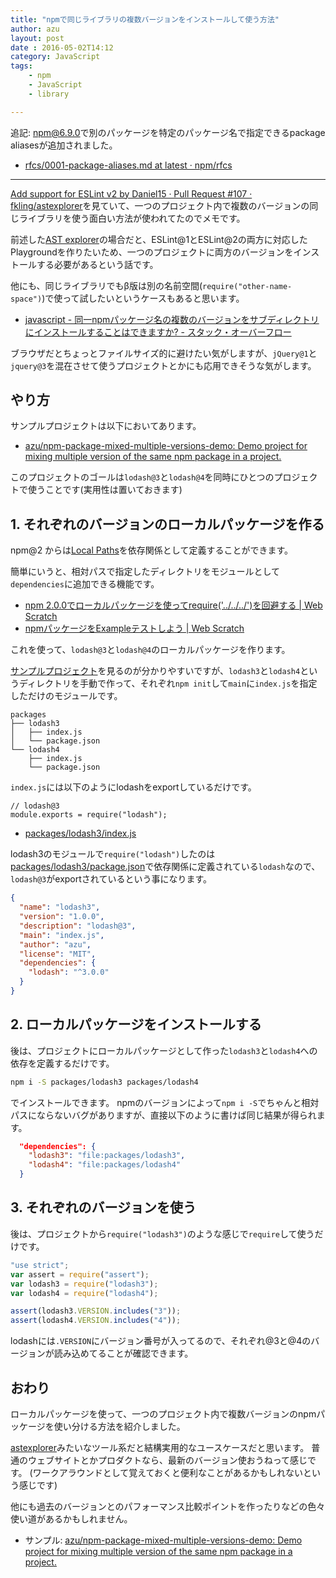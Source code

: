 ```yaml
---
title: "npmで同じライブラリの複数バージョンをインストールして使う方法"
author: azu
layout: post
date : 2016-05-02T14:12
category: JavaScript
tags:
    - npm
    - JavaScript
    - library

---
```


追記: [npm@6.9.0](https://npm.community/t/release-npm-6-9-0/5911)で別のパッケージを特定のパッケージ名で指定できるpackage aliasesが追加されました。

- [rfcs/0001-package-aliases.md at latest · npm/rfcs](https://github.com/npm/rfcs/blob/latest/implemented/0001-package-aliases.md)

---

[Add support for ESLint v2 by Daniel15 · Pull Request #107 · fkling/astexplorer](https://github.com/fkling/astexplorer/pull/107/files#diff-b9cfc7f2cdf78a7f4b91a753d10865a2R52 "Add support for ESLint v2 by Daniel15 · Pull Request #107 · fkling/astexplorer")を見ていて、一つのプロジェクト内で複数のバージョンの同じライブラリを使う面白い方法が使われてたのでメモです。

前述した[AST explorer](https://astexplorer.net/ "AST explorer")の場合だと、ESLint@1とESLint@2の両方に対応したPlaygroundを作りたいため、一つのプロジェクトに両方のバージョンをインストールする必要があるという話です。

他にも、同じライブラリでもβ版は別の名前空間(`require("other-name-space")`)で使って試したいというケースもあると思います。

- [javascript - 同一npmパッケージ名の複数のバージョンをサブディレクトリにインストールすることはできますか? - スタック・オーバーフロー](http://ja.stackoverflow.com/questions/9191/%E5%90%8C%E4%B8%80npm%E3%83%91%E3%83%83%E3%82%B1%E3%83%BC%E3%82%B8%E5%90%8D%E3%81%AE%E8%A4%87%E6%95%B0%E3%81%AE%E3%83%90%E3%83%BC%E3%82%B8%E3%83%A7%E3%83%B3%E3%82%92%E3%82%B5%E3%83%96%E3%83%87%E3%82%A3%E3%83%AC%E3%82%AF%E3%83%88%E3%83%AA%E3%81%AB%E3%82%A4%E3%83%B3%E3%82%B9%E3%83%88%E3%83%BC%E3%83%AB%E3%81%99%E3%82%8B%E3%81%93%E3%81%A8%E3%81%AF%E3%81%A7%E3%81%8D%E3%81%BE%E3%81%99%E3%81%8B "javascript - 同一npmパッケージ名の複数のバージョンをサブディレクトリにインストールすることはできますか? - スタック・オーバーフロー")

ブラウザだとちょっとファイルサイズ的に避けたい気がしますが、`jQuery@1`と`jquery@3`を混在させて使うプロジェクトとかにも応用できそうな気がします。

## やり方

サンプルプロジェクトは以下においてあります。

- [azu/npm-package-mixed-multiple-versions-demo: Demo project for mixing multiple version of the same npm package in a project.](https://github.com/azu/npm-package-mixed-multiple-versions-demo "azu/npm-package-mixed-multiple-versions-demo: Demo project for mixing multiple version of the same npm package in a project.")

このプロジェクトのゴールは`lodash@3`と`lodash@4`を同時にひとつのプロジェクトで使うことです(実用性は置いておきます)

## 1. それぞれのバージョンのローカルパッケージを作る

npm@2 からは[Local Paths](https://docs.npmjs.com/files/package.json#local-paths "Local Paths")を依存関係として定義することができます。

簡単にいうと、相対パスで指定したディレクトリをモジュールとして`dependencies`に追加できる機能です。

- [npm 2.0.0でローカルパッケージを使ってrequire('../../../')を回避する | Web Scratch](https://efcl.info/2014/10/04/npm2-local-module/ "npm 2.0.0でローカルパッケージを使ってrequire(&#39;../../../&#39;)を回避する | Web Scratch")
- [npmパッケージをExampleテストしよう | Web Scratch](https://efcl.info/2015/07/29/example-test-on-npm/ "npmパッケージをExampleテストしよう | Web Scratch")

これを使って、`lodash@3`と`lodash@4`のローカルパッケージを作ります。

[サンプルプロジェクト](https://github.com/azu/npm-package-mixed-multiple-versions-demo)を見るのが分かりやすいですが、`lodash3`と`lodash4`というディレクトリを手動で作って、それぞれ`npm init`して`main`に`index.js`を指定しただけのモジュールです。

```
packages
├── lodash3
│   ├── index.js
│   └── package.json
└── lodash4
    ├── index.js
    └── package.json
```

`index.js`には以下のようにlodashをexportしているだけです。

```
// lodash@3
module.exports = require("lodash");
```

- [packages/lodash3/index.js](https://github.com/azu/npm-package-mixed-multiple-versions-demo/blob/master/packages/lodash3/index.js "packages/lodash3/index.js")

lodash3のモジュールで`require("lodash")`したのは[packages/lodash3/package.json](https://github.com/azu/npm-package-mixed-multiple-versions-demo/blob/62745c4ee969da1672a6c4c84b929e6946da0e21/packages/lodash3/package.json#L9 "packages/lodash3/package.json")で依存関係に定義されている`lodash`なので、`lodash@3`がexportされているという事になります。

```json
{
  "name": "lodash3",
  "version": "1.0.0",
  "description": "lodash@3",
  "main": "index.js",
  "author": "azu",
  "license": "MIT",
  "dependencies": {
    "lodash": "^3.0.0"
  }
}
```

## 2. ローカルパッケージをインストールする

後は、プロジェクトにローカルパッケージとして作った`lodash3`と`lodash4`への依存を定義するだけです。

```sh
npm i -S packages/lodash3 packages/lodash4
```

でインストールできます。
npmのバージョンによって`npm i -S`でちゃんと相対パスにならないバグがありますが、直接以下のように書けば同じ結果が得られます。

```json
  "dependencies": {
    "lodash3": "file:packages/lodash3",
    "lodash4": "file:packages/lodash4"
  }
```  

## 3. それぞれのバージョンを使う

後は、プロジェクトから`require("lodash3")`のような感じで`require`して使うだけです。

```js
"use strict";
var assert = require("assert");
var lodash3 = require("lodash3");
var lodash4 = require("lodash4");

assert(lodash3.VERSION.includes("3"));
assert(lodash4.VERSION.includes("4"));
```

lodashには`.VERSION`にバージョン番号が入ってるので、それぞれ@3と@4のバージョンが読み込めてることが確認できます。

## おわり

ローカルパッケージを使って、一つのプロジェクト内で複数バージョンのnpmパッケージを使い分ける方法を紹介しました。

[astexplorer](https://github.com/fkling/astexplorer "astexplorer")みたいなツール系だと結構実用的なユースケースだと思います。
普通のウェブサイトとかプロダクトなら、最新のバージョン使おうねって感じです。
(ワークアラウンドとして覚えておくと便利なことがあるかもしれないという感じです)

他にも過去のバージョンとのパフォーマンス比較ポイントを作ったりなどの色々使い道があるかもしれません。

- サンプル: [azu/npm-package-mixed-multiple-versions-demo: Demo project for mixing multiple version of the same npm package in a project.](https://github.com/azu/npm-package-mixed-multiple-versions-demo "azu/npm-package-mixed-multiple-versions-demo: Demo project for mixing multiple version of the same npm package in a project.")

